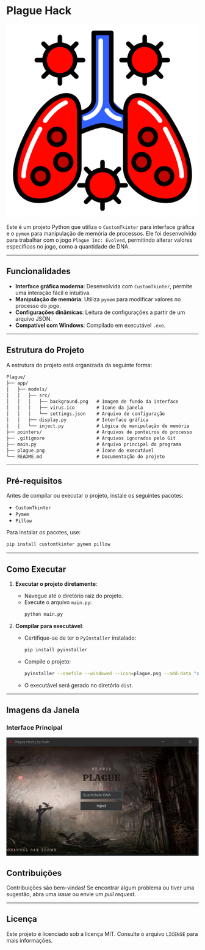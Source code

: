 
# Plague Hack

![logo](plague.png)

Este é um projeto Python que utiliza o `CustomTkinter` para interface gráfica e o `pymem` para manipulação de memória de processos. Ele foi desenvolvido para trabalhar com o jogo `Plague Inc: Evolved`, permitindo alterar valores específicos no jogo, como a quantidade de DNA.

---

## Funcionalidades

- **Interface gráfica moderna**: Desenvolvida com `CustomTkinter`, permite uma interação fácil e intuitiva.
- **Manipulação de memória**: Utiliza `pymem` para modificar valores no processo do jogo.
- **Configurações dinâmicas**: Leitura de configurações a partir de um arquivo JSON.
- **Compatível com Windows**: Compilado em executável `.exe`.

---

## Estrutura do Projeto

A estrutura do projeto está organizada da seguinte forma:

```
Plague/
├── app/
│   ├── models/
│   │   ├── src/
│   │   │   ├── background.png   # Imagem de fundo da interface
│   │   │   ├── virus.ico        # Ícone da janela
│   │   │   └── settings.json    # Arquivo de configuração
│   │   ├── display.py           # Interface gráfica
│   │   └── inject.py            # Lógica de manipulação de memória
├── pointers/                    # Arquivos de ponteiros do processo
├── .gitignore                   # Arquivos ignorados pelo Git
├── main.py                      # Arquivo principal do programa
├── plague.png                   # Ícone do executável
└── README.md                    # Documentação do projeto
```

---

## Pré-requisitos

Antes de compilar ou executar o projeto, instale os seguintes pacotes:

- `CustomTkinter`
- `Pymem`
- `Pillow`

Para instalar os pacotes, use:

```bash
pip install customtkinter pymem pillow
```

---

## Como Executar

1. **Executar o projeto diretamente**:
   - Navegue até o diretório raiz do projeto.
   - Execute o arquivo `main.py`:
     ```bash
     python main.py
     ```

2. **Compilar para executável**:
   - Certifique-se de ter o `PyInstaller` instalado:
     ```bash
     pip install pyinstaller
     ```
   - Compile o projeto:
     ```bash
     pyinstaller --onefile --windowed --icon=plague.png --add-data "app;app" main.py
     ```
   - O executável será gerado no diretório `dist`.

---

## Imagens da Janela

### Interface Principal
![image](./app/models/src/menu.png)

## Contribuições

Contribuições são bem-vindas! Se encontrar algum problema ou tiver uma sugestão, abra uma _issue_ ou envie um _pull request_.

---

## Licença

Este projeto é licenciado sob a licença MIT. Consulte o arquivo `LICENSE` para mais informações.
